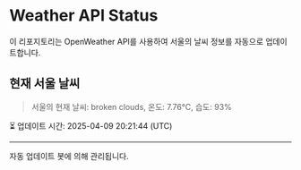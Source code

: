 
# Weather API Status

이 리포지토리는 OpenWeather API를 사용하여 서울의 날씨 정보를 자동으로 업데이트합니다.

## 현재 서울 날씨
> 서울의 현재 날씨: broken clouds, 온도: 7.76°C, 습도: 93%

⏳ 업데이트 시간: 2025-04-09 20:21:44 (UTC)

---
자동 업데이트 봇에 의해 관리됩니다.
